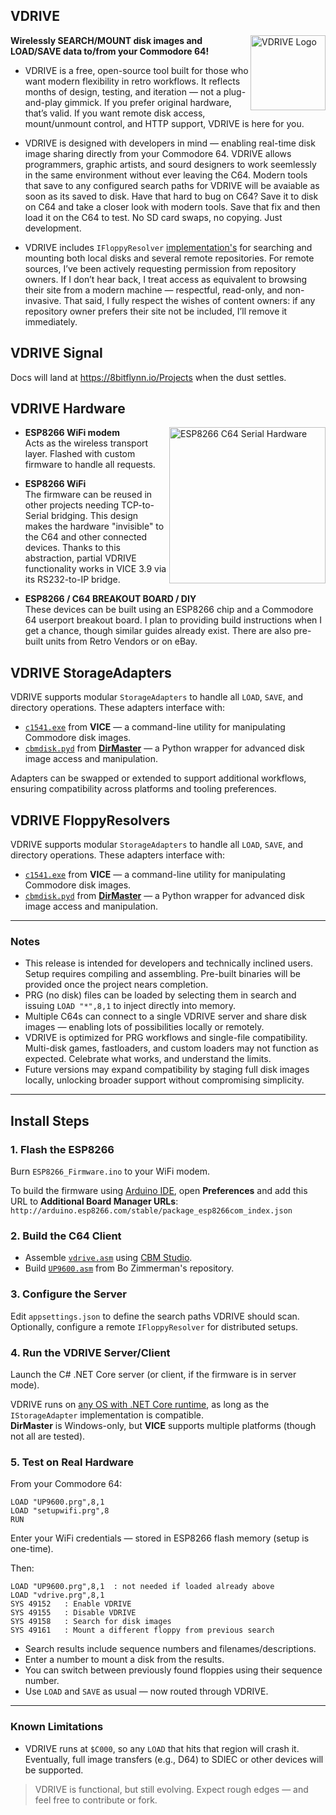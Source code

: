 ## VDRIVE
<img src="https://8bitflynn.io/Resources/Images/VDRIVE.png" alt="VDRIVE Logo" width="120" align="right"/>

**Wirelessly SEARCH/MOUNT disk images and LOAD/SAVE data to/from your Commodore 64!**

- VDRIVE is a free, open-source tool built for those who want modern flexibility in retro workflows. It reflects months of design, testing, and iteration — not a plug-and-play gimmick. If you prefer original hardware, that’s valid. If you want remote disk access, mount/unmount control, and HTTP support, VDRIVE is here for you.
  
- VDRIVE is designed with developers in mind — enabling real-time disk image sharing directly from your Commodore 64. VDRIVE allows programmers, graphic artists, and sourd designers to work seemlessly in the same environment without ever leaving the C64. Modern tools that save to any configured search paths for VDRIVE will be avaiable as soon as its saved to disk. Have that hard to bug on C64? Save it to disk on C64 and take a closer look with modern tools. Save that fix and then load it on the C64 to test. No SD card swaps, no copying. Just development.

- VDRIVE includes `IFloppyResolver` <a href="https://github.com/8bitflynn/VDRIVE/tree/master/VDRIVE/Floppy" target="_blank">implementation's</a> for searching and mounting both local disks and several remote repositories. For remote sources, I’ve been actively requesting permission from repository owners. If I don’t hear back, I treat access as equivalent to browsing their site from a modern machine — respectful, read-only, and non-invasive. That said, I fully respect the wishes of content owners: if any repository owner prefers their site not be included, I’ll remove it immediately.

## VDRIVE Signal

Docs will land at <a href="https://8bitflynn.io/Projects" target="_blank">https://8bitflynn.io/Projects</a> when the dust settles.

## VDRIVE Hardware

<img src="https://8bitflynn.io/Resources/Images/ESP8266_C64_SerialHardware.jpg" alt="ESP8266 C64 Serial Hardware" width="250" align="right"/>

- **ESP8266 WiFi modem**  
  Acts as the wireless transport layer. Flashed with custom firmware to handle all requests.

- **ESP8266 WiFi**  
  The firmware can be reused in other projects needing TCP-to-Serial bridging. This design makes the hardware "invisible" to the C64 and other connected devices. Thanks to this abstraction, partial VDRIVE functionality works in VICE 3.9 via its RS232-to-IP bridge.

- **ESP8266 / C64 BREAKOUT BOARD / DIY**  
  These devices can be built using an ESP8266 chip and a Commodore 64 userport breakout board. I plan to providing build instructions when I get a chance, though similar guides already exist. There are also pre-built units from Retro Vendors or on eBay. 

## VDRIVE StorageAdapters

VDRIVE supports modular `StorageAdapters` to handle all `LOAD`, `SAVE`, and directory operations. These adapters interface with:

- [`c1541.exe`](https://vice-emu.sourceforge.io/) from **VICE** — a command-line utility for manipulating Commodore disk images.
- [`cbmdisk.pyd`](https://style64.org/cbmdisk) from **[DirMaster](https://style64.org/dirmaster)** — a Python wrapper for advanced disk image access and manipulation.

Adapters can be swapped or extended to support additional workflows, ensuring compatibility across platforms and tooling preferences.

## VDRIVE FloppyResolvers

VDRIVE supports modular `StorageAdapters` to handle all `LOAD`, `SAVE`, and directory operations. These adapters interface with:

- [`c1541.exe`](https://vice-emu.sourceforge.io/) from **VICE** — a command-line utility for manipulating Commodore disk images.
- [`cbmdisk.pyd`](https://style64.org/cbmdisk) from **[DirMaster](https://style64.org/dirmaster)** — a Python wrapper for advanced disk image access and manipulation.

---

### Notes

- This release is intended for developers and technically inclined users. Setup requires compiling and assembling. Pre-built binaries will be provided once the project nears completion.
- PRG (no disk) files can be loaded by selecting them in search and issuing `LOAD "*",8,1` to inject directly into memory.
- Multiple C64s can connect to a single VDRIVE server and share disk images — enabling lots of possibilities locally or remotely.
- VDRIVE is optimized for PRG workflows and single-file compatibility. Multi-disk games, fastloaders, and custom loaders may not function as expected. Celebrate what works, and understand the limits.
- Future versions may expand compatibility by staging full disk images locally, unlocking broader support without compromising simplicity.

---

## Install Steps

### 1. Flash the ESP8266
Burn `ESP8266_Firmware.ino` to your WiFi modem.

To build the firmware using [Arduino IDE](https://www.arduino.cc/en/software), open **Preferences** and add this URL to **Additional Board Manager URLs**:  
`http://arduino.esp8266.com/stable/package_esp8266com_index.json`  

### 2. Build the C64 Client
- Assemble [`vdrive.asm`](https://github.com/8bitflynn/VDRIVE/blob/master/vdrive.asm) using [CBM Studio](https://www.ajordison.co.uk/download.html).  
- Build [`UP9600.asm`](https://github.com/bozimmerman/Zimodem/blob/master/cbm8bit/src/up9600.asm) from Bo Zimmerman's repository.

### 3. Configure the Server
Edit `appsettings.json` to define the search paths VDRIVE should scan.  
Optionally, configure a remote `IFloppyResolver` for distributed setups.

### 4. Run the VDRIVE Server/Client
Launch the C# .NET Core server (or client, if the firmware is in server mode).

VDRIVE runs on [any OS with .NET Core runtime](https://github.com/dotnet/core/blob/main/release-notes/8.0/supported-os.md), as long as the `IStorageAdapter` implementation is compatible.  
**DirMaster** is Windows-only, but **VICE** supports multiple platforms (though not all are tested).

### 5. Test on Real Hardware
From your Commodore 64:

```
LOAD "UP9600.prg",8,1
LOAD "setupwifi.prg",8
RUN
```

Enter your WiFi credentials — stored in ESP8266 flash memory (setup is one-time).

Then:

```
LOAD "UP9600.prg",8,1  : not needed if loaded already above
LOAD "vdrive.prg",8,1
SYS 49152   : Enable VDRIVE  
SYS 49155   : Disable VDRIVE  
SYS 49158   : Search for disk images  
SYS 49161   : Mount a different floppy from previous search
```

- Search results include sequence numbers and filenames/descriptions.  
- Enter a number to mount a disk from the results.  
- You can switch between previously found floppies using their sequence number.  
- Use `LOAD` and `SAVE` as usual — now routed through VDRIVE.

---

### Known Limitations

- VDRIVE runs at `$C000`, so any `LOAD` that hits that region will crash it. Eventually, full image transfers (e.g., D64) to SDIEC or other devices will be supported.

> VDRIVE is functional, but still evolving. Expect rough edges — and feel free to contribute or fork.
